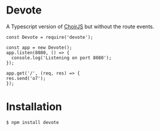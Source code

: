 
# Devote

A Typescript version of [ChoirJS](https://github.com/jtpox/ChoirJS) but without the route events.

  

```
const Devote = require('devote');

const app = new Devote();
app.listen(8080, () => {
  console.log('Listening on port 8080');
});

app.get('/', (req, res) => {
res.send('o7');
});
```

  

# Installation
```
$ npm install devote
```